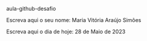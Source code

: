 aula-github-desafio

Escreva aqui o seu nome: Maria Vitória Araújo Simões

Escreva aqui o dia de hoje: 28 de Maio de 2023
